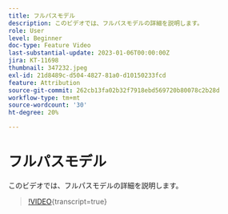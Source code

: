 ```yaml
---
title: フルパスモデル
description: このビデオでは、フルパスモデルの詳細を説明します。
role: User
level: Beginner
doc-type: Feature Video
last-substantial-update: 2023-01-06T00:00:00Z
jira: KT-11698
thumbnail: 347232.jpeg
exl-id: 21d8489c-d504-4827-81a0-d10150233fcd
feature: Attribution
source-git-commit: 262cb13fa02b32f7918ebd569720b80078c2b28d
workflow-type: tm+mt
source-wordcount: '30'
ht-degree: 20%

---
```


# フルパスモデル

このビデオでは、フルパスモデルの詳細を説明します。

>[!VIDEO](https://video.tv.adobe.com/v/347232/?learn=on){transcript=true}
